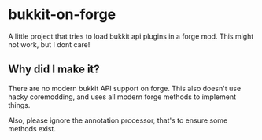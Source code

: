 # bukkit-on-forge

A little project that tries to load bukkit api plugins in a forge mod. This might not work, but I dont care!

## Why did I make it?
There are no modern bukkit API support on forge. This also doesn't use hacky coremodding, and uses all modern forge methods to implement things.

Also, please ignore the annotation processor, that's to ensure some methods exist.
